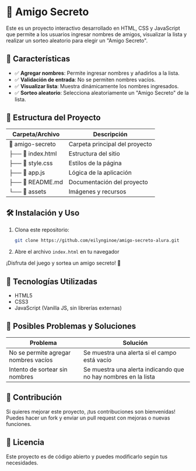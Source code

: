 # 🎁 Amigo Secreto

Este es un proyecto interactivo desarrollado en HTML, CSS y JavaScript que permite a los usuarios ingresar nombres de amigos, visualizar la lista y realizar un sorteo aleatorio para elegir un "Amigo Secreto".

## 🚀 Características

- ✅ **Agregar nombres**: Permite ingresar nombres y añadirlos a la lista.
- ✅ **Validación de entrada**: No se permiten nombres vacíos.
- ✅ **Visualizar lista**: Muestra dinámicamente los nombres ingresados.
- ✅ **Sorteo aleatorio**: Selecciona aleatoriamente un "Amigo Secreto" de la lista.

## 📂 Estructura del Proyecto

| **Carpeta/Archivo**  | **Descripción**                |
|----------------------|--------------------------------|
| 📂 amigo-secreto      | Carpeta principal del proyecto |
| ├── 📄 index.html     | Estructura del sitio           |
| ├── 📄 style.css      | Estilos de la página           |
| ├── 📄 app.js         | Lógica de la aplicación        |
| ├── 📄 README.md      | Documentación del proyecto     |
| └── 📂 assets         | Imágenes y recursos            |


## 🛠 Instalación y Uso

1. Clona este repositorio:

    ```bash
    git clone https://github.com/eilynginoe/amigo-secreto-alura.git
    ```

2. Abre el archivo `index.html` en tu navegador

¡Disfruta del juego y sortea un amigo secreto! 🎉

## 📜 Tecnologías Utilizadas

- HTML5
- CSS3
- JavaScript (Vanilla JS, sin librerías externas)

## 🔧 Posibles Problemas y Soluciones

| **Problema**                    | **Solución**                                                                 |
|----------------------------------|-------------------------------------------------------------------------------|
| No se permite agregar nombres vacíos | Se muestra una alerta si el campo está vacío                                |
| Intento de sortear sin nombres   | Se muestra una alerta indicando que no hay nombres en la lista               |

## 🤝 Contribución

Si quieres mejorar este proyecto, ¡tus contribuciones son bienvenidas! Puedes hacer un fork y enviar un pull request con mejoras o nuevas funciones.

## 📄 Licencia

Este proyecto es de código abierto y puedes modificarlo según tus necesidades.
